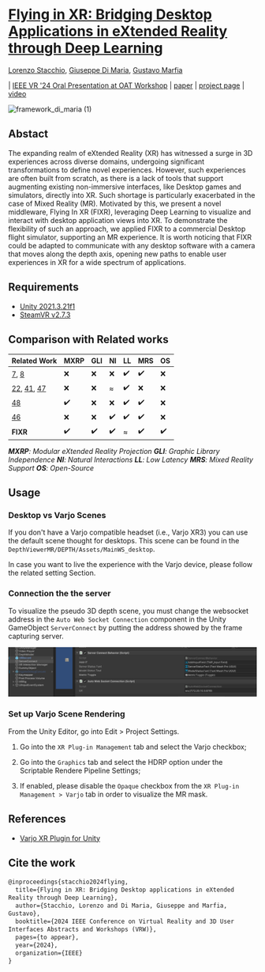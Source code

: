 #  [**Flying in XR: Bridging Desktop Applications in eXtended Reality through Deep Learning**]()

[Lorenzo Stacchio](https://www.unibo.it/sitoweb/lorenzo.stacchio2),
[Giuseppe Di Maria](https://www.linkedin.com/in/giuseppe-di-maria-6bb5a4170/?originalSubdomain=it),
[Gustavo Marfia](https://github.com/qp-qp)<br/>

| [IEEE VR '24 Oral Presentation at OAT Workshop](https://openvrlab.github.io/) | [paper](https://www.researchgate.net/publication/377635198_Flying_in_XR_Bridging_Desktop_Applications_in_eXtended_Reality_through_Deep_Learning) | [project page]() | [video](https://www.youtube.com/watch?v=Dd1Clbz-GU8)

![framework_di_maria (1)](https://github.com/VARLAB-Unibo/Flying-from-2D-to-3D/assets/142809173/0703913c-44a2-48f2-852f-a96e42281a23)


## Abstact
The expanding realm of eXtended Reality (XR) has witnessed a surge in 3D experiences across diverse domains, undergoing significant transformations to define novel experiences. However, such experiences are often built from scratch, as there is a lack of tools that support augmenting existing non-immersive interfaces, like Desktop games and simulators, directly into XR. Such shortage is particularly exacerbated in the case of  Mixed Reality (MR). Motivated by this, we present a novel middleware, Flying In XR (FIXR), leveraging Deep Learning to visualize and interact with desktop application views into XR. To demonstrate the flexibility of such an approach, we applied FIXR to a commercial Desktop flight simulator, supporting an MR experience. It is worth noticing that FIXR could be adapted to communicate with any desktop software with a camera that moves along the depth axis, opening new paths to enable user experiences in XR for a wide spectrum of applications.


## Requirements
* [Unity 2021.3.21f1](https://unity.com/releases/editor/archive#download-archive-2021)
* [SteamVR v2.7.3](https://github.com/ValveSoftware/steamvr_unity_plugin/releases/tag/2.7.3) 


## Comparison with Related works
| Related Work                                     | MXRP       | GLI        | NI         | LL         | MRS        | OS         |
| ------------------------------------------------- | ---------- | ---------- | ---------- | ---------- | ---------- | ---------- |
| [7](https://ieeexplore.ieee.org/document/9213691/), [8](https://ieeexplore.ieee.org/document/9576155/)                        | :x:        | :x:        | :x:        | :heavy_check_mark: | :heavy_check_mark: | :x:        |
| [22](https://www.techviz.net), [41](https://www.more3d.com/moreviz-vr-bridge), [47](https://www.vorpx.com/features/)    | :x:        | :x:        | ≈          | :heavy_check_mark: | :x:        | :x:        |
| [48](https://ieeexplore.ieee.org/document/9288815)                        | :heavy_check_mark: | :x:        | :x:        | :heavy_check_mark: | :heavy_check_mark: | :x:        |
| [46](https://varjo.com/solutions/training-and-simulation/)                             | :x:        | :x:        | :heavy_check_mark: | :heavy_check_mark: | :heavy_check_mark: | :x:        |
| **FIXR**                                         | :heavy_check_mark: | :heavy_check_mark: | :heavy_check_mark: | ≈          | :heavy_check_mark: | :heavy_check_mark: |

***MXRP**: Modular eXtended Reality Projection*
***GLI**: Graphic Library Independence*
***NI**: Natural Interactions*
***LL**: Low Latency*
***MRS**: Mixed Reality Support*
***OS**: Open-Source*



## Usage

### Desktop vs Varjo Scenes


If you don't have a Varjo compatible headset (i.e., Varjo XR3) you can use the default scene thought for desktops. 
This scene can be found in the ```DepthViewerMR/DEPTH/Assets/MainWS_desktop```.

In case you want to live the experience with the Varjo device, please follow the related setting Section.

### Connection the the server

To visualize the pseudo 3D depth scene, you must change the websocket address in the ```Auto Web Socket Connection``` component in the Unity GameObject ```ServerConnect``` by putting the address showed by the frame capturing server.

![](docs/websocket.png)

### Set up Varjo Scene Rendering

From the Unity Editor, go into Edit > Project Settings.

1. Go into the ```XR Plug-in Management``` tab and select the Varjo checkbox;

2. Go into the ```Graphics``` tab and select the HDRP option under the Scriptable Rendere Pipeline Settings;

3. If enabled, please disable the ```Opaque``` checkbox from the  ```XR Plug-in Management > Varjo``` tab in order to visualize the MR mask.


## References 

* [Varjo XR Plugin for Unity](https://developer.varjo.com/docs/unity-xr-sdk/getting-started-with-varjo-xr-plugin-for-unity)


## Cite the work 
```
@inproceedings{stacchio2024flying,
  title={Flying in XR: Bridging Desktop applications in eXtended Reality through Deep Learning},
  author={Stacchio, Lorenzo and Di Maria, Giuseppe and Marfia, Gustavo},
  booktitle={2024 IEEE Conference on Virtual Reality and 3D User Interfaces Abstracts and Workshops (VRW)},
  pages={to appear},
  year={2024},
  organization={IEEE}
}
```